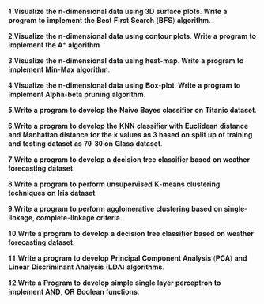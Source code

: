 𝟏.𝐕𝐢𝐬𝐮𝐚𝐥𝐢𝐳𝐞 𝐭𝐡𝐞 𝐧-𝐝𝐢𝐦𝐞𝐧𝐬𝐢𝐨𝐧𝐚𝐥 𝐝𝐚𝐭𝐚 𝐮𝐬𝐢𝐧𝐠 𝟑𝐃 𝐬𝐮𝐫𝐟𝐚𝐜𝐞 𝐩𝐥𝐨𝐭𝐬. 𝐖𝐫𝐢𝐭𝐞 𝐚 𝐩𝐫𝐨𝐠𝐫𝐚𝐦 𝐭𝐨 𝐢𝐦𝐩𝐥𝐞𝐦𝐞𝐧𝐭 𝐭𝐡𝐞 𝐁𝐞𝐬𝐭 𝐅𝐢𝐫𝐬𝐭 𝐒𝐞𝐚𝐫𝐜𝐡 (𝐁𝐅𝐒) 𝐚𝐥𝐠𝐨𝐫𝐢𝐭𝐡𝐦.

𝟐.𝐕𝐢𝐬𝐮𝐚𝐥𝐢𝐳𝐞 𝐭𝐡𝐞 𝐧-𝐝𝐢𝐦𝐞𝐧𝐬𝐢𝐨𝐧𝐚𝐥 𝐝𝐚𝐭𝐚 𝐮𝐬𝐢𝐧𝐠 𝐜𝐨𝐧𝐭𝐨𝐮𝐫 𝐩𝐥𝐨𝐭𝐬. 𝐖𝐫𝐢𝐭𝐞 𝐚 𝐩𝐫𝐨𝐠𝐫𝐚𝐦 𝐭𝐨 𝐢𝐦𝐩𝐥𝐞𝐦𝐞𝐧𝐭 𝐭𝐡𝐞 𝐀* 𝐚𝐥𝐠𝐨𝐫𝐢𝐭𝐡𝐦

𝟑.𝐕𝐢𝐬𝐮𝐚𝐥𝐢𝐳𝐞 𝐭𝐡𝐞 𝐧-𝐝𝐢𝐦𝐞𝐧𝐬𝐢𝐨𝐧𝐚𝐥 𝐝𝐚𝐭𝐚 𝐮𝐬𝐢𝐧𝐠 𝐡𝐞𝐚𝐭-𝐦𝐚𝐩. 𝐖𝐫𝐢𝐭𝐞 𝐚 𝐩𝐫𝐨𝐠𝐫𝐚𝐦 𝐭𝐨 𝐢𝐦𝐩𝐥𝐞𝐦𝐞𝐧𝐭 𝐌𝐢𝐧-𝐌𝐚𝐱 𝐚𝐥𝐠𝐨𝐫𝐢𝐭𝐡𝐦.

𝟒.𝐕𝐢𝐬𝐮𝐚𝐥𝐢𝐳𝐞 𝐭𝐡𝐞 𝐧-𝐝𝐢𝐦𝐞𝐧𝐬𝐢𝐨𝐧𝐚𝐥 𝐝𝐚𝐭𝐚 𝐮𝐬𝐢𝐧𝐠 𝐁𝐨𝐱-𝐩𝐥𝐨𝐭. 𝐖𝐫𝐢𝐭𝐞 𝐚 𝐩𝐫𝐨𝐠𝐫𝐚𝐦 𝐭𝐨 𝐢𝐦𝐩𝐥𝐞𝐦𝐞𝐧𝐭 𝐀𝐥𝐩𝐡𝐚-𝐛𝐞𝐭𝐚 𝐩𝐫𝐮𝐧𝐢𝐧𝐠 𝐚𝐥𝐠𝐨𝐫𝐢𝐭𝐡𝐦.

𝟓.𝐖𝐫𝐢𝐭𝐞 𝐚 𝐩𝐫𝐨𝐠𝐫𝐚𝐦 𝐭𝐨 𝐝𝐞𝐯𝐞𝐥𝐨𝐩 𝐭𝐡𝐞 𝐍𝐚𝐢𝐯𝐞 𝐁𝐚𝐲𝐞𝐬 𝐜𝐥𝐚𝐬𝐬𝐢𝐟𝐢𝐞𝐫 𝐨𝐧 𝐓𝐢𝐭𝐚𝐧𝐢𝐜 𝐝𝐚𝐭𝐚𝐬𝐞𝐭.

𝟔.𝐖𝐫𝐢𝐭𝐞 𝐚 𝐩𝐫𝐨𝐠𝐫𝐚𝐦 𝐭𝐨 𝐝𝐞𝐯𝐞𝐥𝐨𝐩 𝐭𝐡𝐞 𝐊𝐍𝐍 𝐜𝐥𝐚𝐬𝐬𝐢𝐟𝐢𝐞𝐫 𝐰𝐢𝐭𝐡 𝐄𝐮𝐜𝐥𝐢𝐝𝐞𝐚𝐧 𝐝𝐢𝐬𝐭𝐚𝐧𝐜𝐞 𝐚𝐧𝐝 𝐌𝐚𝐧𝐡𝐚𝐭𝐭𝐚𝐧 𝐝𝐢𝐬𝐭𝐚𝐧𝐜𝐞 𝐟𝐨𝐫 𝐭𝐡𝐞 𝐤 𝐯𝐚𝐥𝐮𝐞𝐬 𝐚𝐬 𝟑 𝐛𝐚𝐬𝐞𝐝 𝐨𝐧 𝐬𝐩𝐥𝐢𝐭 𝐮𝐩 𝐨𝐟 𝐭𝐫𝐚𝐢𝐧𝐢𝐧𝐠 𝐚𝐧𝐝 𝐭𝐞𝐬𝐭𝐢𝐧𝐠 𝐝𝐚𝐭𝐚𝐬𝐞𝐭 𝐚𝐬 𝟕𝟎-𝟑𝟎 𝐨𝐧 𝐆𝐥𝐚𝐬𝐬 𝐝𝐚𝐭𝐚𝐬𝐞𝐭.

𝟕.𝐖𝐫𝐢𝐭𝐞 𝐚 𝐩𝐫𝐨𝐠𝐫𝐚𝐦 𝐭𝐨 𝐝𝐞𝐯𝐞𝐥𝐨𝐩 𝐚 𝐝𝐞𝐜𝐢𝐬𝐢𝐨𝐧 𝐭𝐫𝐞𝐞 𝐜𝐥𝐚𝐬𝐬𝐢𝐟𝐢𝐞𝐫 𝐛𝐚𝐬𝐞𝐝 𝐨𝐧 𝐰𝐞𝐚𝐭𝐡𝐞𝐫 𝐟𝐨𝐫𝐞𝐜𝐚𝐬𝐭𝐢𝐧𝐠 𝐝𝐚𝐭𝐚𝐬𝐞𝐭.

𝟖.𝐖𝐫𝐢𝐭𝐞 𝐚 𝐩𝐫𝐨𝐠𝐫𝐚𝐦 𝐭𝐨 𝐩𝐞𝐫𝐟𝐨𝐫𝐦 𝐮𝐧𝐬𝐮𝐩𝐞𝐫𝐯𝐢𝐬𝐞𝐝 𝐊-𝐦𝐞𝐚𝐧𝐬 𝐜𝐥𝐮𝐬𝐭𝐞𝐫𝐢𝐧𝐠 𝐭𝐞𝐜𝐡𝐧𝐢𝐪𝐮𝐞𝐬 𝐨𝐧 𝐈𝐫𝐢𝐬 𝐝𝐚𝐭𝐚𝐬𝐞𝐭.

𝟗.𝐖𝐫𝐢𝐭𝐞 𝐚 𝐩𝐫𝐨𝐠𝐫𝐚𝐦 𝐭𝐨 𝐩𝐞𝐫𝐟𝐨𝐫𝐦 𝐚𝐠𝐠𝐥𝐨𝐦𝐞𝐫𝐚𝐭𝐢𝐯𝐞 𝐜𝐥𝐮𝐬𝐭𝐞𝐫𝐢𝐧𝐠 𝐛𝐚𝐬𝐞𝐝 𝐨𝐧 𝐬𝐢𝐧𝐠𝐥𝐞-𝐥𝐢𝐧𝐤𝐚𝐠𝐞, 𝐜𝐨𝐦𝐩𝐥𝐞𝐭𝐞-𝐥𝐢𝐧𝐤𝐚𝐠𝐞 𝐜𝐫𝐢𝐭𝐞𝐫𝐢𝐚.

𝟏𝟎.𝐖𝐫𝐢𝐭𝐞 𝐚 𝐩𝐫𝐨𝐠𝐫𝐚𝐦 𝐭𝐨 𝐝𝐞𝐯𝐞𝐥𝐨𝐩 𝐚 𝐝𝐞𝐜𝐢𝐬𝐢𝐨𝐧 𝐭𝐫𝐞𝐞 𝐜𝐥𝐚𝐬𝐬𝐢𝐟𝐢𝐞𝐫 𝐛𝐚𝐬𝐞𝐝 𝐨𝐧 𝐰𝐞𝐚𝐭𝐡𝐞𝐫 𝐟𝐨𝐫𝐞𝐜𝐚𝐬𝐭𝐢𝐧𝐠 𝐝𝐚𝐭𝐚𝐬𝐞𝐭.

𝟏𝟏.𝐖𝐫𝐢𝐭𝐞 𝐚 𝐩𝐫𝐨𝐠𝐫𝐚𝐦 𝐭𝐨 𝐝𝐞𝐯𝐞𝐥𝐨𝐩 𝐏𝐫𝐢𝐧𝐜𝐢𝐩𝐚𝐥 𝐂𝐨𝐦𝐩𝐨𝐧𝐞𝐧𝐭 𝐀𝐧𝐚𝐥𝐲𝐬𝐢𝐬 (𝐏𝐂𝐀) 𝐚𝐧𝐝 𝐋𝐢𝐧𝐞𝐚𝐫 𝐃𝐢𝐬𝐜𝐫𝐢𝐦𝐢𝐧𝐚𝐧𝐭 𝐀𝐧𝐚𝐥𝐲𝐬𝐢𝐬 (𝐋𝐃𝐀) 𝐚𝐥𝐠𝐨𝐫𝐢𝐭𝐡𝐦𝐬.

𝟏𝟐.𝐖𝐫𝐢𝐭𝐞 𝐚 𝐏𝐫𝐨𝐠𝐫𝐚𝐦 𝐭𝐨 𝐝𝐞𝐯𝐞𝐥𝐨𝐩 𝐬𝐢𝐦𝐩𝐥𝐞 𝐬𝐢𝐧𝐠𝐥𝐞 𝐥𝐚𝐲𝐞𝐫 𝐩𝐞𝐫𝐜𝐞𝐩𝐭𝐫𝐨𝐧 𝐭𝐨 𝐢𝐦𝐩𝐥𝐞𝐦𝐞𝐧𝐭 𝐀𝐍𝐃, 𝐎𝐑 𝐁𝐨𝐨𝐥𝐞𝐚𝐧 𝐟𝐮𝐧𝐜𝐭𝐢𝐨𝐧𝐬.
